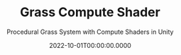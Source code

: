 ---
date: '2022-10-01T00:00:00.0000'
videosNames:
  - 11.mp4
  - 10.mp4
  - 12b.mp4
  - 12a.mp4
  - 9.mp4
  - 8.mp4
  - 7b.mp4
  - 7a.mp4
  - 6.mp4
  - 5.mp4
  - 4.mp4
  - 3.mp4
  - 2.mp4
  - 1.mp4
imagesNames:
  - blade.jpg
youtubeVideoIds:
  - dsd_pxnuODE
title: Grass Compute Shader
subtitle: Procedural Grass System with Compute Shaders in Unity
implementationDetails:
  - Building a procedural mesh for the Grass Blades, setting vertices, normals
    and indices.
  - Placing randomly generated grass blades given an extent and a density.
  - Raycasting over the terrain to place grass following the uneven surface.
  - Sharing a compute buffer with the grass blades data between the compute
    shader and the material.
  - Using GPU Instancing to render all the grass blades.
  - Parametrizing the wind direction, wind velocity and wind force.
  - Parametrizing colors for young and old grass.
  - Using DrawMeshInstancedIndirect to draw procedurally all the meshes using
    GPU Instancing.
  - Perlin noise to calculate the amount of displacement each grass blade needs
    to have to simulate wind.
  - Using Translation and Rotation Matrices to position the vertices of the mesh
    in World Space and Clip Space.
  - Displacing the vertices of the grass blade proportionally to the UV Y
    coordinate, to make the base stay still.
  - Configuring the grass blades to cast shadows and receive shadows.
tags:
  - Compute Shader
  - HLSL
  - Built-in RP
  - Cg
  - Unity
technology: UnityEngine
category: Compute Shaders
---